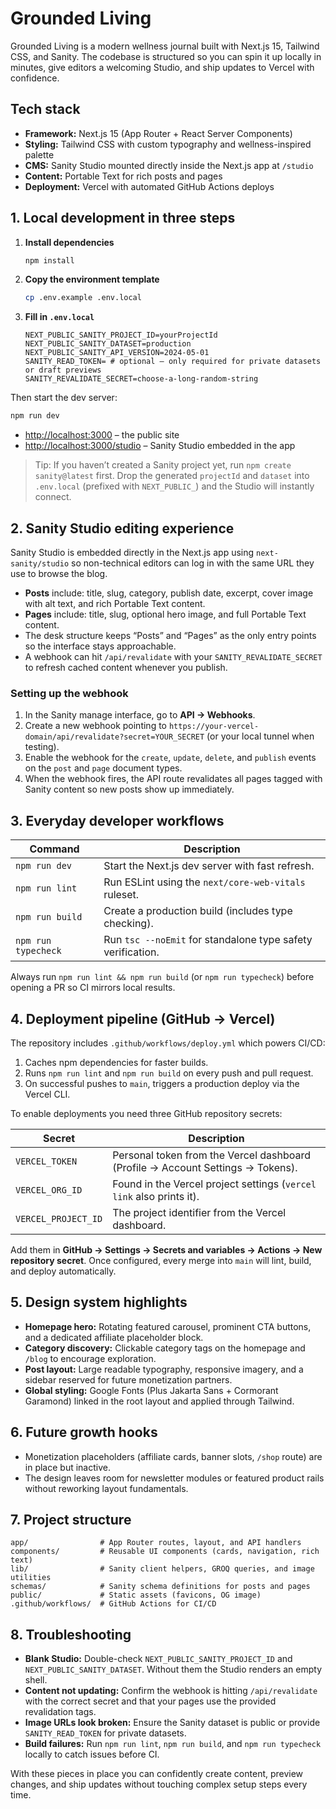# Grounded Living

Grounded Living is a modern wellness journal built with Next.js 15, Tailwind CSS, and Sanity. The codebase is structured so you
can spin it up locally in minutes, give editors a welcoming Studio, and ship updates to Vercel with confidence.

## Tech stack

- **Framework:** Next.js 15 (App Router + React Server Components)
- **Styling:** Tailwind CSS with custom typography and wellness-inspired palette
- **CMS:** Sanity Studio mounted directly inside the Next.js app at `/studio`
- **Content:** Portable Text for rich posts and pages
- **Deployment:** Vercel with automated GitHub Actions deploys

## 1. Local development in three steps

1. **Install dependencies**
   ```bash
   npm install
   ```
2. **Copy the environment template**
   ```bash
   cp .env.example .env.local
   ```
3. **Fill in `.env.local`**
   ```dotenv
   NEXT_PUBLIC_SANITY_PROJECT_ID=yourProjectId
   NEXT_PUBLIC_SANITY_DATASET=production
   NEXT_PUBLIC_SANITY_API_VERSION=2024-05-01
   SANITY_READ_TOKEN= # optional – only required for private datasets or draft previews
   SANITY_REVALIDATE_SECRET=choose-a-long-random-string
   ```

Then start the dev server:

```bash
npm run dev
```

- [http://localhost:3000](http://localhost:3000) – the public site
- [http://localhost:3000/studio](http://localhost:3000/studio) – Sanity Studio embedded in the app

> Tip: If you haven’t created a Sanity project yet, run `npm create sanity@latest` first. Drop the generated `projectId` and
> `dataset` into `.env.local` (prefixed with `NEXT_PUBLIC_`) and the Studio will instantly connect.

## 2. Sanity Studio editing experience

Sanity Studio is embedded directly in the Next.js app using `next-sanity/studio` so non-technical editors can log in with the
same URL they use to browse the blog.

- **Posts** include: title, slug, category, publish date, excerpt, cover image with alt text, and rich Portable Text content.
- **Pages** include: title, slug, optional hero image, and full Portable Text content.
- The desk structure keeps “Posts” and “Pages” as the only entry points so the interface stays approachable.
- A webhook can hit `/api/revalidate` with your `SANITY_REVALIDATE_SECRET` to refresh cached content whenever you publish.

### Setting up the webhook

1. In the Sanity manage interface, go to **API → Webhooks**.
2. Create a new webhook pointing to `https://your-vercel-domain/api/revalidate?secret=YOUR_SECRET` (or your local tunnel when
   testing).
3. Enable the webhook for the `create`, `update`, `delete`, and `publish` events on the `post` and `page` document types.
4. When the webhook fires, the API route revalidates all pages tagged with Sanity content so new posts show up immediately.

## 3. Everyday developer workflows

| Command | Description |
| --- | --- |
| `npm run dev` | Start the Next.js dev server with fast refresh. |
| `npm run lint` | Run ESLint using the `next/core-web-vitals` ruleset. |
| `npm run build` | Create a production build (includes type checking). |
| `npm run typecheck` | Run `tsc --noEmit` for standalone type safety verification. |

Always run `npm run lint && npm run build` (or `npm run typecheck`) before opening a PR so CI mirrors local results.

## 4. Deployment pipeline (GitHub → Vercel)

The repository includes `.github/workflows/deploy.yml` which powers CI/CD:

1. Caches npm dependencies for faster builds.
2. Runs `npm run lint` and `npm run build` on every push and pull request.
3. On successful pushes to `main`, triggers a production deploy via the Vercel CLI.

To enable deployments you need three GitHub repository secrets:

| Secret | Description |
| --- | --- |
| `VERCEL_TOKEN` | Personal token from the Vercel dashboard (Profile → Account Settings → Tokens). |
| `VERCEL_ORG_ID` | Found in the Vercel project settings (`vercel link` also prints it). |
| `VERCEL_PROJECT_ID` | The project identifier from the Vercel dashboard. |

Add them in **GitHub → Settings → Secrets and variables → Actions → New repository secret**. Once configured, every merge into
`main` will lint, build, and deploy automatically.

## 5. Design system highlights

- **Homepage hero:** Rotating featured carousel, prominent CTA buttons, and a dedicated affiliate placeholder block.
- **Category discovery:** Clickable category tags on the homepage and `/blog` to encourage exploration.
- **Post layout:** Large readable typography, responsive imagery, and a sidebar reserved for future monetization partners.
- **Global styling:** Google Fonts (Plus Jakarta Sans + Cormorant Garamond) linked in the root layout and applied through Tailwind.

## 6. Future growth hooks

- Monetization placeholders (affiliate cards, banner slots, `/shop` route) are in place but inactive.
- The design leaves room for newsletter modules or featured product rails without reworking layout fundamentals.

## 7. Project structure

```
app/                # App Router routes, layout, and API handlers
components/         # Reusable UI components (cards, navigation, rich text)
lib/                # Sanity client helpers, GROQ queries, and image utilities
schemas/            # Sanity schema definitions for posts and pages
public/             # Static assets (favicons, OG image)
.github/workflows/  # GitHub Actions for CI/CD
```

## 8. Troubleshooting

- **Blank Studio:** Double-check `NEXT_PUBLIC_SANITY_PROJECT_ID` and `NEXT_PUBLIC_SANITY_DATASET`. Without them the Studio renders an empty shell.
- **Content not updating:** Confirm the webhook is hitting `/api/revalidate` with the correct secret and that your pages use the
  provided revalidation tags.
- **Image URLs look broken:** Ensure the Sanity dataset is public or provide `SANITY_READ_TOKEN` for private datasets.
- **Build failures:** Run `npm run lint`, `npm run build`, and `npm run typecheck` locally to catch issues before CI.

With these pieces in place you can confidently create content, preview changes, and ship updates without touching complex setup
steps every time.
